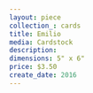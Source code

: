 ```yaml
---
layout: piece
collection_: cards
title: Emilio
media: Cardstock
description:
dimensions: 5" x 6"
price: $3.50
create_date: 2016
---
```

